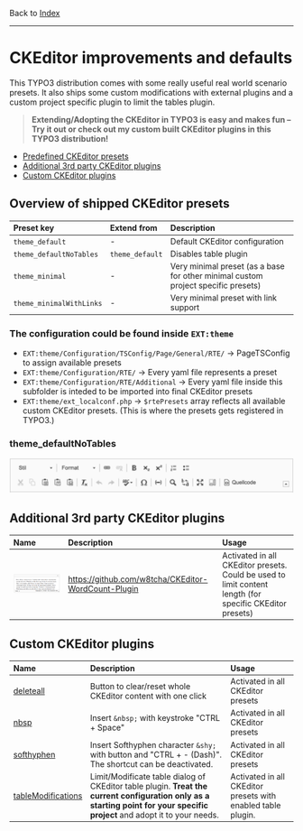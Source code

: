 Back to [Index](../Index.md)

---

# CKEditor improvements and defaults

This TYPO3 distribution comes with some really useful real world scenario presets. It also ships some custom modifications
with external plugins and a custom project specific plugin to limit the tables plugin.

> **Extending/Adopting the CKEditor in TYPO3 is easy and makes fun – Try it out or check out my custom built CKEditor plugins in this TYPO3 distribution!**

- [Predefined CKEditor presets](#overview-of-shipped-ckeditor-presets)
- [Additional 3rd party CKEditor plugins](#additional-3rd-party-ckeditor-plugins)
- [Custom CKEditor plugins](#custom-ckeditor-plugins)

## Overview of shipped CKEditor presets

| Preset key               | Extend from     | Description                                                                       |
|:-------------------------|:----------------|:----------------------------------------------------------------------------------|
| `theme_default`          | -               | Default CKEditor configuration                                                    |
| `theme_defaultNoTables`  | `theme_default` | Disables table plugin                                                             |
| `theme_minimal`          | -               | Very minimal preset (as a base for other minimal custom project specific presets) |
| `theme_minimalWithLinks` | -               | Very minimal preset with link support                                             |

### The configuration could be found inside `EXT:theme`

- `EXT:theme/Configuration/TSConfig/Page/General/RTE/` → PageTSConfig to assign available presets
- `EXT:theme/Configuration/RTE/` → Every yaml file represents a preset
- `EXT:theme/Configuration/RTE/Additional` → Every yaml file inside this subfolder is inteded to be imported into final CKEditor presets
- `EXT:theme/ext_localconf.php` → `$rtePresets` array reflects all available custom CKEditor presets. (This is where the presets gets registered in TYPO3.)

### theme_defaultNoTables

![ckeditor-preset-theme_defaultNoTables-TYPO3-8LTS.png](../../Images/ckeditor-preset-theme_defaultNoTables-TYPO3-8LTS.png)

## Additional 3rd party CKEditor plugins

| Name                                                             | Description                                         | Usage                                                                                                    |
|:-----------------------------------------------------------------|:----------------------------------------------------|:---------------------------------------------------------------------------------------------------------|
| ![wordcount](../../Images/ckeditor-demo-plugin-wordcount-180325.png) | https://github.com/w8tcha/CKEditor-WordCount-Plugin | Activated in all CKEditor presets. Could be used to limit content length (for specific CKEditor presets) |

## Custom CKEditor plugins

| Name                                                                                            | Description                                                                                                                                                                | Usage                                                        |
|:------------------------------------------------------------------------------------------------|:---------------------------------------------------------------------------------------------------------------------------------------------------------------------------|:-------------------------------------------------------------|
| [deleteall](../../../Resources/Public/RTE/ProjectPlugins/deleteall/plugin.js)                   | Button to clear/reset whole CKEditor content with one click                                                                                                                | Activated in all CKEditor presets                            |
| [nbsp](../../../Resources/Public/RTE/ProjectPlugins/nbsp/plugin.js)                             | Insert `&nbsp;` with keystroke "CTRL + Space"                                                                                                                              | Activated in all CKEditor presets                            |
| [softhyphen](../../../Resources/Public/RTE/ProjectPlugins/softhyphen/plugin.js)                 | Insert Softhyphen character `&shy;` with button and "CTRL + - (Dash)". The shortcut can be deactivated.                                                                    | Activated in all CKEditor presets                            |
| [tableModifications](../../../Resources/Public/RTE/ProjectPlugins/tableModifications/plugin.js) | Limit/Modificate table dialog of CKEditor table plugin. **Treat the current configuration only as a starting point for your specific project** and adopt it to your needs. | Activated in all CKEditor presets with enabled table plugin. |
